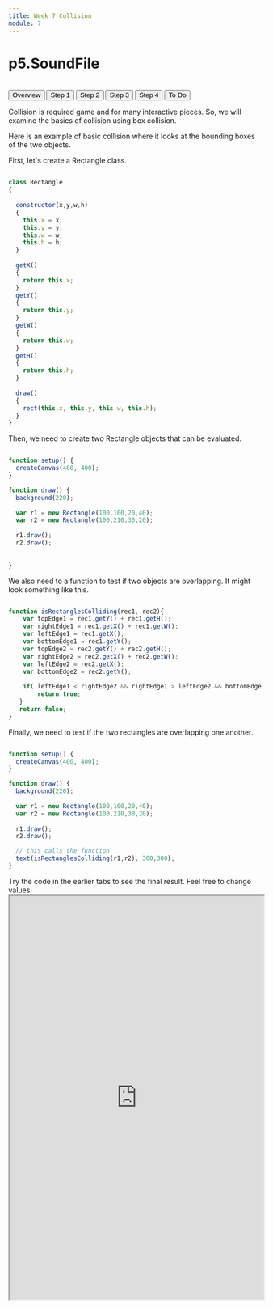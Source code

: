 ```yaml
---
title: Week 7 Collision
module: 7
---
```


# p5.SoundFile <br />


<br />


<div class="tab">
  <button class="tablinks active" onclick="openTab(event, 'Overview')">Overview</button>
  <button class="tablinks" onclick="openTab(event, 'Step1')">Step 1</button>
   <button class="tablinks" onclick="openTab(event, 'Step2')">Step 2</button>
    <button class="tablinks" onclick="openTab(event, 'Step3')">Step 3</button>
     <button class="tablinks" onclick="openTab(event, 'Step4')">Step 4</button>
  <button class="tablinks" onclick="openTab(event, 'ToDo')">To Do</button>
 
</div>

<div id="Overview" class="tabcontent" style="display:block"  >
<div class="tabhtml" markdown="1">

Collision is required game and for many interactive pieces. So, we will examine the basics of collision using box collision.


</div>
</div>

<div id="Step1" class="tabcontent">
<div class="tabhtml" markdown="1">

Here is an example of basic collision where it looks at the bounding boxes of the two objects.

First, let's create a Rectangle class.

```js

class Rectangle
{
  
  constructor(x,y,w,h)
  {
    this.x = x;
    this.y = y;
    this.w = w;
    this.h = h;
  }
  
  getX()
  {
    return this.x;
  }
  getY()
  {
    return this.y;
  }
  getW()
  {
    return this.w;
  }
  getH()
  {
    return this.h;
  }
  
  draw()
  {
    rect(this.x, this.y, this.w, this.h);
  }
}

```



</div>
</div>

<div id="Step2" class="tabcontent">
<div class="tabhtml" markdown="1">

Then, we need to create two Rectangle objects that can be evaluated.

```js

function setup() {
  createCanvas(400, 400);
}

function draw() {
  background(220);
  
  var r1 = new Rectangle(100,100,20,40);
  var r2 = new Rectangle(100,210,30,20);
  
  r1.draw();
  r2.draw();
  
 
}

```

</div>
</div>

<div id="Step3" class="tabcontent">
<div class="tabhtml" markdown="1">

We also need to a function to test if two objects are overlapping.  It might look something like this.

```js

function isRectanglesColliding(rec1, rec2){
    var topEdge1 = rec1.getY() + rec1.getH();
    var rightEdge1 = rec1.getX() + rec1.getW(); 
    var leftEdge1 = rec1.getX();
    var bottomEdge1 = rec1.getY();
    var topEdge2 = rec2.getY() + rec2.getH();
    var rightEdge2 = rec2.getX() + rec2.getW(); 
    var leftEdge2 = rec2.getX();
    var bottomEdge2 = rec2.getY();   
    
    if( leftEdge1 < rightEdge2 && rightEdge1 > leftEdge2 && bottomEdge1 < topEdge2 && topEdge1 > bottomEdge2){
        return true; 
   }
   return false;
}


```

</div>
</div>

<div id="Step4" class="tabcontent">
<div class="tabhtml" markdown="1">

Finally, we need to test if the two rectangles are overlapping one another.

```js

function setup() {
  createCanvas(400, 400);
}

function draw() {
  background(220);
  
  var r1 = new Rectangle(100,100,20,40);
  var r2 = new Rectangle(100,210,30,20);
  
  r1.draw();
  r2.draw();

  // this calls the function
  text(isRectanglesColliding(r1,r2), 300,300);
}


```

</div>
</div>


<div id="ToDo" class="tabcontent">
<div class="tabhtml" markdown="1">
Try the code in the earlier tabs to see the final result. Feel free to change values.

<iframe src="https://editor.p5js.org/" width="100%" height="800px"></iframe>
</div>
</div>

